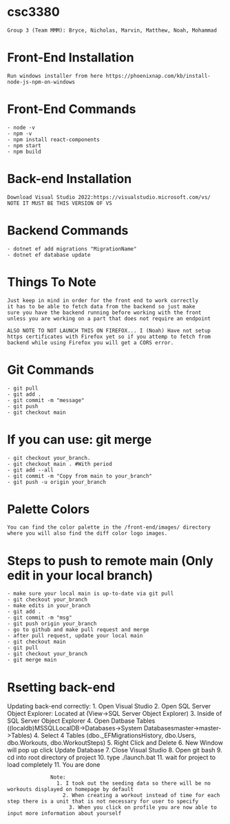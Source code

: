 # csc3380
	Group 3 (Team MMM): Bryce, Nicholas, Marvin, Matthew, Noah, Mohammad

# Front-End Installation
	Run windows installer from here https://phoenixnap.com/kb/install-node-js-npm-on-windows

# Front-End Commands
	- node -v
	- npm -v
	- npm install react-components
	- npm start
	- npm build

# Back-end Installation
	Download Visual Studio 2022:https://visualstudio.microsoft.com/vs/ NOTE IT MUST BE THIS VERSION OF VS
   
# Backend Commands
	- dotnet ef add migrations "MigrationName"
	- dotnet ef database update
   
# Things To Note
	Just keep in mind in order for the front end to work correctly 
	it has to be able to fetch data from the backend so just make
	sure you have the backend running before working with the front
	unless you are working on a part that does not require an endpoint

	ALSO NOTE TO NOT LAUNCH THIS ON FIREFOX... I (Noah) Have not setup
	https certificates with Firefox yet so if you attemp to fetch from 
	backend while using Firefox you will get a CORS error.
	
# Git Commands
	- git pull
	- git add .
	- git commit -m "message"
	- git push
	- git checkout main
# If you can use: git merge 
	- git checkout your_branch.
	- git checkout main . #With period
	- git add --all
	- git commit -m "Copy from main to your_branch"
	- git push -u origin your_branch

# Palette Colors
	You can find the color palette in the /front-end/images/ directory
	where you will also find the diff color logo images.

# Steps to push to remote main (Only edit in your local branch)
	- make sure your local main is up-to-date via git pull
	- git checkout your_branch
	- make edits in your_branch
	- git add .
	- git commit -m "msg"
	- git push origin your_branch
	- go to github and make pull request and merge
	- after pull request, update your local main
	- git checkout main
	- git pull
	- git checkout your_branch
	- git merge main

# Rsetting back-end
  Updating back-end correctly:
    1. Open Visual Studio
      2. Open SQL Server Object Explorer: Located at (View->SQL Server Object Explorer)
        3. Inside of SQL Server Object Explorer
          4. Open Datbase Tables ((localdb)MSSQLLocalDB->Databases->System Databasesmaster->master->Tables)
    4. Select 4 Tables (dbo._EFMigrationsHistory, dbo.Users, dbo.Workouts, dbo.WorkoutSteps)
    5. Right Click and Delete
      6. New Window will pop up click Update Database
        7. Close Visual Studio
          8. Open git bash
            9. cd into root directory of project
              10. type ./launch.bat
                11. wait for project to load completely
                  11. You are done

                  Note:
                    1. I took out the seeding data so there will be no workouts displayed on homepage by default
                      2. When creating a workout instead of time for each step there is a unit that is not necessary for user to specify
                        3. When you click on profile you are now able to input more information about yourself
